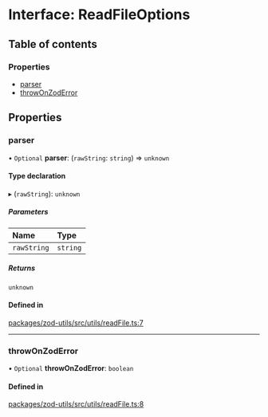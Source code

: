# Interface: ReadFileOptions

## Table of contents

### Properties

- [parser](ReadFileOptions.md#parser)
- [throwOnZodError](ReadFileOptions.md#throwonzoderror)

## Properties

### parser

• `Optional` **parser**: (`rawString`: `string`) => `unknown`

#### Type declaration

▸ (`rawString`): `unknown`

##### Parameters

| Name        | Type     |
| :---------- | :------- |
| `rawString` | `string` |

##### Returns

`unknown`

#### Defined in

[packages/zod-utils/src/utils/readFile.ts:7](https://github.com/jakubmazanec/js-tools/blob/d35ef4d/packages/zod-utils/src/utils/readFile.ts#L7)

---

### throwOnZodError

• `Optional` **throwOnZodError**: `boolean`

#### Defined in

[packages/zod-utils/src/utils/readFile.ts:8](https://github.com/jakubmazanec/js-tools/blob/d35ef4d/packages/zod-utils/src/utils/readFile.ts#L8)

